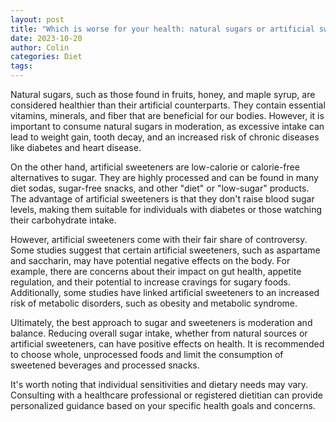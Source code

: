 ```yaml
---
layout: post
title: "Which is worse for your health: natural sugars or artificial sweeteners?"
date: 2023-10-20
author: Colin
categories: Diet
tags: 
---
```


Natural sugars, such as those found in fruits, honey, and maple syrup, are considered healthier than their artificial counterparts. They contain essential vitamins, minerals, and fiber that are beneficial for our bodies. However, it is important to consume natural sugars in moderation, as excessive intake can lead to weight gain, tooth decay, and an increased risk of chronic diseases like diabetes and heart disease.

On the other hand, artificial sweeteners are low-calorie or calorie-free alternatives to sugar. They are highly processed and can be found in many diet sodas, sugar-free snacks, and other "diet" or "low-sugar" products. The advantage of artificial sweeteners is that they don't raise blood sugar levels, making them suitable for individuals with diabetes or those watching their carbohydrate intake.

However, artificial sweeteners come with their fair share of controversy. Some studies suggest that certain artificial sweeteners, such as aspartame and saccharin, may have potential negative effects on the body. For example, there are concerns about their impact on gut health, appetite regulation, and their potential to increase cravings for sugary foods. Additionally, some studies have linked artificial sweeteners to an increased risk of metabolic disorders, such as obesity and metabolic syndrome.

Ultimately, the best approach to sugar and sweeteners is moderation and balance. Reducing overall sugar intake, whether from natural sources or artificial sweeteners, can have positive effects on health. It is recommended to choose whole, unprocessed foods and limit the consumption of sweetened beverages and processed snacks.

It's worth noting that individual sensitivities and dietary needs may vary. Consulting with a healthcare professional or registered dietitian can provide personalized guidance based on your specific health goals and concerns.
